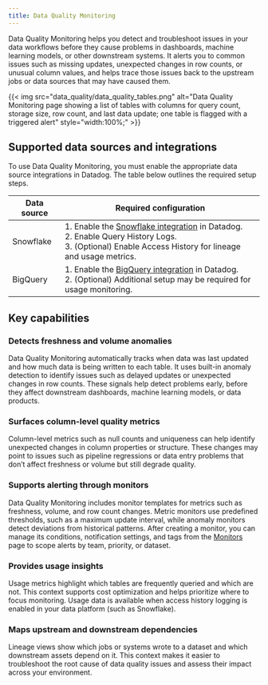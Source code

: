 ```yaml
---
title: Data Quality Monitoring
---
```


Data Quality Monitoring helps you detect and troubleshoot issues in your data workflows before they cause problems in dashboards, machine learning models, or other downstream systems. It alerts you to common issues such as missing updates, unexpected changes in row counts, or unusual column values, and helps trace those issues back to the upstream jobs or data sources that may have caused them.

{{< img src="data_quality/data_quality_tables.png" alt="Data Quality Monitoring page showing a list of tables with columns for query count, storage size, row count, and last data update; one table is flagged with a triggered alert" style="width:100%;" >}}

## Supported data sources and integrations

To use Data Quality Monitoring, you must enable the appropriate data source integrations in Datadog. The table below outlines the required setup steps.

| Data source | Required configuration                                                                                                |
|-------------|---------------------------------------------------------------------------------------------------------------------|
| Snowflake   | 1. Enable the [Snowflake integration][1] in Datadog.<br>2. Enable Query History Logs.<br>3. (Optional) Enable Access History for lineage and usage metrics. |
| BigQuery    | 1. Enable the [BigQuery integration][2] in Datadog.<br>2. (Optional) Additional setup may be required for usage monitoring.         |

## Key capabilities

### Detects freshness and volume anomalies

Data Quality Monitoring automatically tracks when data was last updated and how much data is being written to each table. It uses built-in anomaly detection to identify issues such as delayed updates or unexpected changes in row counts. These signals help detect problems early, before they affect downstream dashboards, machine learning models, or data products.

### Surfaces column-level quality metrics

Column-level metrics such as null counts and uniqueness can help identify unexpected changes in column properties or structure. These changes may point to issues such as pipeline regressions or data entry problems that don’t affect freshness or volume but still degrade quality.

### Supports alerting through monitors

Data Quality Monitoring includes monitor templates for metrics such as freshness, volume, and row count changes. Metric monitors use predefined thresholds, such as a maximum update interval, while anomaly monitors detect deviations from historical patterns. After creating a monitor, you can manage its conditions, notification settings, and tags from the [Monitors][3] page to scope alerts by team, priority, or dataset.

### Provides usage insights

Usage metrics highlight which tables are frequently queried and which are not. This context supports cost optimization and helps prioritize where to focus monitoring. Usage data is available when access history logging is enabled in your data platform (such as Snowflake).

### Maps upstream and downstream dependencies

Lineage views show which jobs or systems wrote to a dataset and which downstream assets depend on it. This context makes it easier to troubleshoot the root cause of data quality issues and assess their impact across your environment.

[1]: /integrations/snowflake_web/
[2]: /integrations/google_cloud_bigquery/
[3]: /monitors